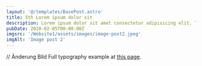 ```yaml
---
layout: '@/templates/BasePost.astro'
title: 5th Lorem ipsum dolor sit
description: Lorem ipsum dolor sit amet consectetur adipisicing elit. Tenetur vero esse non molestias eos excepturi.
pubDate: 2020-02-05T00:00:00Z
imgsrc: '/Website1/assets/images/image-post2.jpeg'
imgAlt: 'Image post 2'
---
```

// Änderung Bild
Full typography example at [this page](./sixth-post).
